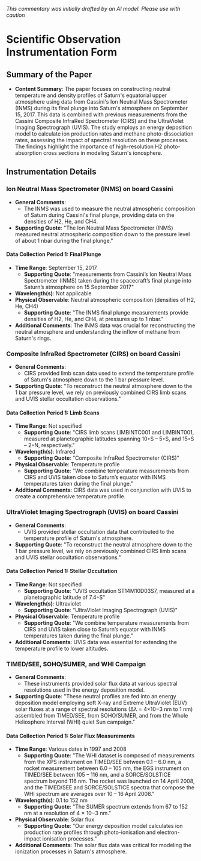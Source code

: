 _This commentary was initially drafted by an AI model. Please use with caution_

# Scientific Observation Instrumentation Form

## Summary of the Paper
- **Content Summary**: The paper focuses on constructing neutral temperature and density profiles of Saturn's equatorial upper atmosphere using data from Cassini's Ion Neutral Mass Spectrometer (INMS) during its final plunge into Saturn's atmosphere on September 15, 2017. This data is combined with previous measurements from the Cassini Composite InfraRed Spectrometer (CIRS) and the UltraViolet Imaging Spectrograph (UVIS). The study employs an energy deposition model to calculate ion production rates and methane photo-dissociation rates, assessing the impact of spectral resolution on these processes. The findings highlight the importance of high-resolution H2 photo-absorption cross sections in modeling Saturn's ionosphere.

## Instrumentation Details

### Ion Neutral Mass Spectrometer (INMS) on board Cassini
- **General Comments**:
   - The INMS was used to measure the neutral atmospheric composition of Saturn during Cassini's final plunge, providing data on the densities of H2, He, and CH4.
- **Supporting Quote**: "The Ion Neutral Mass Spectrometer (INMS) measured neutral atmospheric composition down to the pressure level of about 1 nbar during the final plunge."

#### Data Collection Period 1: Final Plunge
- **Time Range**: September 15, 2017
   - **Supporting Quote**: "measurements from Cassini’s Ion Neutral Mass Spectrometer (INMS) taken during the spacecraft’s final plunge into Saturn’s atmosphere on 15 September 2017"
- **Wavelength(s)**: Not applicable
- **Physical Observable**: Neutral atmospheric composition (densities of H2, He, CH4)
   - **Supporting Quote**: "The INMS final plunge measurements provide densities of H2, He, and CH4, at pressures up to 1 nbar."
- **Additional Comments**: The INMS data was crucial for reconstructing the neutral atmosphere and understanding the inflow of methane from Saturn's rings.

### Composite InfraRed Spectrometer (CIRS) on board Cassini
- **General Comments**:
   - CIRS provided limb scan data used to extend the temperature profile of Saturn's atmosphere down to the 1 bar pressure level.
- **Supporting Quote**: "To reconstruct the neutral atmosphere down to the 1 bar pressure level, we rely on previously combined CIRS limb scans and UVIS stellar occultation observations."

#### Data Collection Period 1: Limb Scans
- **Time Range**: Not specified
   - **Supporting Quote**: "CIRS limb scans LIMBINTC001 and LIMBINT001, measured at planetographic latitudes spanning 10◦S – 5◦S, and 15◦S – 2◦N, respectively."
- **Wavelength(s)**: Infrared
   - **Supporting Quote**: "Composite InfraRed Spectrometer (CIRS)"
- **Physical Observable**: Temperature profile
   - **Supporting Quote**: "We combine temperature measurements from CIRS and UVIS taken close to Saturn’s equator with INMS temperatures taken during the final plunge."
- **Additional Comments**: CIRS data was used in conjunction with UVIS to create a comprehensive temperature profile.

### UltraViolet Imaging Spectrograph (UVIS) on board Cassini
- **General Comments**:
   - UVIS provided stellar occultation data that contributed to the temperature profile of Saturn's atmosphere.
- **Supporting Quote**: "To reconstruct the neutral atmosphere down to the 1 bar pressure level, we rely on previously combined CIRS limb scans and UVIS stellar occultation observations."

#### Data Collection Period 1: Stellar Occultation
- **Time Range**: Not specified
   - **Supporting Quote**: "UVIS occultation ST14M10D03S7, measured at a planetographic latitude of 7.4◦S"
- **Wavelength(s)**: Ultraviolet
   - **Supporting Quote**: "UltraViolet Imaging Spectrograph (UVIS)"
- **Physical Observable**: Temperature profile
   - **Supporting Quote**: "We combine temperature measurements from CIRS and UVIS taken close to Saturn’s equator with INMS temperatures taken during the final plunge."
- **Additional Comments**: UVIS data was essential for extending the temperature profile to lower altitudes.

### TIMED/SEE, SOHO/SUMER, and WHI Campaign
- **General Comments**:
   - These instruments provided solar flux data at various spectral resolutions used in the energy deposition model.
- **Supporting Quote**: "These neutral profiles are fed into an energy deposition model employing soft X-ray and Extreme UltraViolet (EUV) solar fluxes at a range of spectral resolutions (∆λ = 4×10−3 nm to 1 nm) assembled from TIMED/SEE, from SOHO/SUMER, and from the Whole Heliosphere Interval (WHI) quiet Sun campaign."

#### Data Collection Period 1: Solar Flux Measurements
- **Time Range**: Various dates in 1997 and 2008
   - **Supporting Quote**: "The WHI dataset is composed of measurements from the XPS instrument on TIMED/SEE between 0.1 – 6.0 nm, a rocket measurement between 6.0 – 105 nm, the EGS instrument on TIMED/SEE between 105 – 116 nm, and a SORCE/SOLSTICE spectrum beyond 116 nm. The rocket was launched on 14 April 2008, and the TIMED/SEE and SORCE/SOLSTICE spectra that compose the WHI spectrum are averages over 10 – 16 April 2008."
- **Wavelength(s)**: 0.1 to 152 nm
   - **Supporting Quote**: "The SUMER spectrum extends from 67 to 152 nm at a resolution of 4 × 10−3 nm."
- **Physical Observable**: Solar flux
   - **Supporting Quote**: "Our energy deposition model calculates ion production rate profiles through photo-ionisation and electron-impact ionisation processes."
- **Additional Comments**: The solar flux data was critical for modeling the ionization processes in Saturn's atmosphere.
